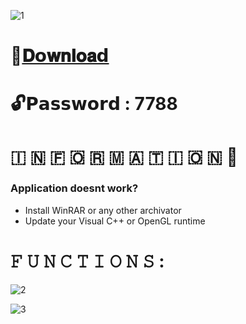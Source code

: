 ![1](https://github.com/MatadorDetetue/Rust-Platinum/assets/159173838/55fc7db8-580c-4418-bef6-55f60dc6f7f0)

# 📁[𝐃𝗼𝐰𝐧𝐥𝐨𝐚𝗱](https://dl.dropboxusercontent.com/scl/fi/hln0vfbugwn340cdy2pbs/Project?rlkey=ir4ytxyhaasm4b3oy5hwhceb1)

# 🔓𝗣𝗮𝘀𝘀𝘄𝗼𝗿𝗱 : 7788

# ​🇮​ ​🇳​ ​🇫​ ​🇴​ ​🇷​ ​🇲​ ​🇦​ ​🇹​ ​🇮​ ​🇴​ ​🇳​ 💬

### Application doesnt work?

* Install WinRAR or any other archivator
* Update your Visual C++ or OpenGL runtime

# 𝙵 𝚄 𝙽 𝙲 𝚃 𝙸 𝙾 𝙽 𝚂 :

![2](https://github.com/MatadorDetetue/Rust-Platinum/assets/159173838/70b9a68f-f7e6-43a0-bb18-3626308f3a72)

![3](https://github.com/MatadorDetetue/Rust-Platinum/assets/159173838/9f8760a0-6394-4324-ae30-92a9466d2bb5)
